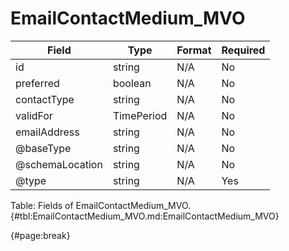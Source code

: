 <!--
    ATTENTION: This file was generated via gradle!
               Do NOT manually edit this file! Any such changes will be overwritten!
-->

# EmailContactMedium_MVO

| Field | Type | Format | Required |
| ------- | ------- | ------- | --- |
| id | string | N/A | No |
| preferred | boolean | N/A | No |
| contactType | string | N/A | No |
| validFor | TimePeriod | N/A | No |
| emailAddress | string | N/A | No |
| @baseType | string | N/A | No |
| @schemaLocation | string | N/A | No |
| @type | string | N/A | Yes |

Table: Fields of EmailContactMedium_MVO. {#tbl:EmailContactMedium_MVO.md:EmailContactMedium_MVO}

{#page:break}
